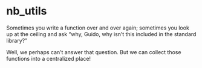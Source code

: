 # nb_utils

Sometimes you write a function over and over again; sometimes you look up at the ceiling and ask “why, Guido, why isn’t this included in the standard library?”

Well, we perhaps can’t answer that question. But we can collect those functions into a centralized place!
